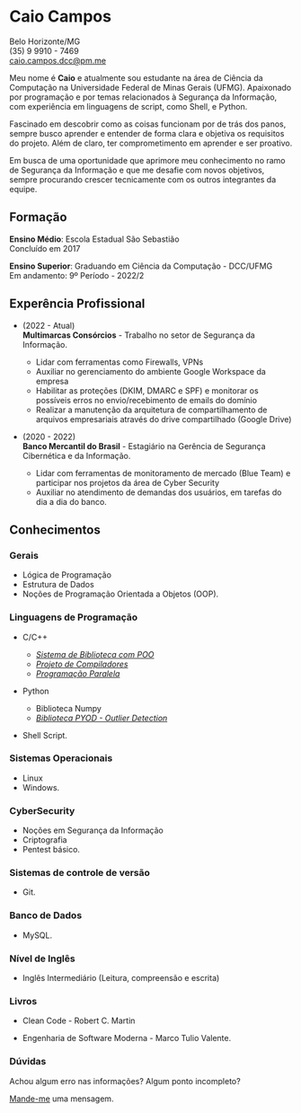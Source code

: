 # Caio Campos

Belo Horizonte/MG <br>
(35) 9 9910 - 7469 <br>
caio.campos.dcc@pm.me

Meu nome é **Caio** e atualmente sou estudante na área de Ciência da Computação na Universidade Federal de Minas Gerais (UFMG). Apaixonado por programação e por temas relacionados à Segurança da Informação, com experiência em linguagens de script, como Shell, e Python.

Fascinado em descobrir como as coisas funcionam por de trás dos panos, sempre busco aprender e entender de forma clara e objetiva os requisitos do projeto. Além de claro, ter comprometimento em aprender e ser proativo.

Em busca de uma oportunidade que aprimore meu conhecimento no ramo de Segurança da Informação e que me desafie com novos objetivos, sempre procurando crescer tecnicamente com os outros integrantes da equipe.

## Formação
**Ensino Médio**: Escola Estadual São Sebastião <br>
Concluído em 2017

**Ensino Superior**: Graduando em Ciência da Computação - DCC/UFMG <br>
Em andamento: 9º Período - 2022/2

## Experência Profissional
* (2022 -  Atual) <br>
**Multimarcas Consórcios** -
Trabalho no setor de Segurança da Informação.
  * Lidar com ferramentas como Firewalls, VPNs
  * Auxiliar no gerenciamento do ambiente Google Workspace da empresa
  * Habilitar as proteções (DKIM, DMARC e SPF) e monitorar os possíveis erros no envio/recebimento de emails do domínio
  * Realizar a manutenção da arquitetura de compartilhamento de arquivos empresariais através do drive compartilhado (Google Drive)

* (2020 -  2022) <br>
**Banco Mercantil do Brasil** -
Estagiário na Gerência de Segurança Cibernética e da Informação.
  * Lidar com ferramentas de monitoramento de mercado (Blue Team) e participar nos projetos da área de Cyber Security 
  * Auxiliar no atendimento de demandas dos usuários, em tarefas do dia a dia do banco.

## Conhecimentos

### Gerais
* Lógica de Programação
* Estrutura de Dados
* Noções de Programação Orientada a Objetos (OOP).

### Linguagens de Programação
* C/C++
  *  [_Sistema de Biblioteca com POO_](https://github.com/KaioAlex/cpp_development/tree/main/Library_Management_System)
  * [_Projeto de Compiladores_](https://github.com/KaioAlex/cpp_development/tree/main/Compilers)
  * [_Programação Paralela_](https://github.com/KaioAlex/cpp_development/tree/main/Parallel_Programming)

* Python
  * Biblioteca Numpy
  * [_Biblioteca PYOD - Outlier Detection_](https://github.com/KaioAlex/DigitalSecurity)

* Shell Script.

### Sistemas Operacionais
* Linux
* Windows.

### CyberSecurity
* Noções em Segurança da Informação
* Criptografia
* Pentest básico.

### Sistemas de controle de versão
* Git.

### Banco de Dados
* MySQL.

### Nível de Inglês
* Inglês Intermediário (Leitura, compreensão e escrita)

### Livros
* Clean Code - Robert C. Martin

* Engenharia de Software Moderna - Marco Tulio Valente.


### Dúvidas

Achou algum erro nas informações? Algum ponto incompleto?

[Mande-me](https://github.com/KaioAlex/cpp_development/issues) uma mensagem.
